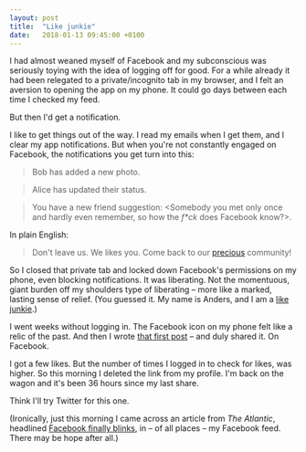 ```yaml
---
layout: post
title:  "Like junkie"
date:   2018-01-13 09:45:00 +0100
---
```

I had almost weaned myself of Facebook and my subconscious was seriously toying with the idea of logging off for good. For a while already it had been relegated to a private/incognito tab in my browser, and I felt an aversion to opening the app on my phone. It could go days between each time I checked my feed.

But then I'd get a notification.

I like to get things out of the way. I read my emails when I get them, and I clear my app notifications. But when you're not constantly engaged on Facebook, the notifications you get turn into this:

> Bob has added a new photo.

> Alice has updated their status.

> You have a new friend suggestion: <Somebody you met only once and hardly even remember, so how the _f*ck_ does Facebook know?>.

In plain English:

> Don't leave us. We likes you. Come back to our [precious](https://youtu.be/Iz-8CSa9xj8) community!

So I closed that private tab and locked down Facebook's permissions on my phone, even blocking notifications. It was liberating. Not the momentuous, giant burden off my shoulders type of liberating – more like a marked, lasting sense of relief. (You guessed it. My name is Anders, and I am a [like junkie](https://www.urbandictionary.com/define.php?term=like%20junkie).)

I went weeks without logging in. The Facebook icon on my phone felt like a relic of the past. And then I wrote [that first post](https://andersblehr.github.io/2018/01/11/just-this.html) – and duly shared it. On Facebook.

I got a few likes. But the number of times I logged in to check for likes, was higher. So this morning I deleted the link from my profile. I'm back on the wagon and it's been 36 hours since my last share.

Think I'll try Twitter for this one.

(Ironically, just this morning I came across an article from _The Atlantic_, headlined [Facebook finally blinks](https://www.theatlantic.com/technology/archive/2018/01/facebook/550376/), in – of all places – my Facebook feed. There may be hope after all.)